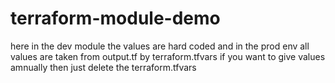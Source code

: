 # terraform-module-demo
here in the dev module the values are hard coded 
and in the prod env all values are taken from output.tf by terraform.tfvars if you want to give values amnually then just delete the terraform.tfvars

